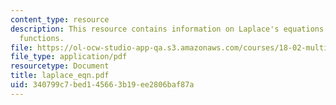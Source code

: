 ```yaml
---
content_type: resource
description: This resource contains information on Laplace's equations and harmonic
  functions.
file: https://ol-ocw-studio-app-qa.s3.amazonaws.com/courses/18-02-multivariable-calculus-spring-2006/340799c7bed145663b19ee2806baf87a_laplace_eqn.pdf
file_type: application/pdf
resourcetype: Document
title: laplace_eqn.pdf
uid: 340799c7-bed1-4566-3b19-ee2806baf87a
---
```


